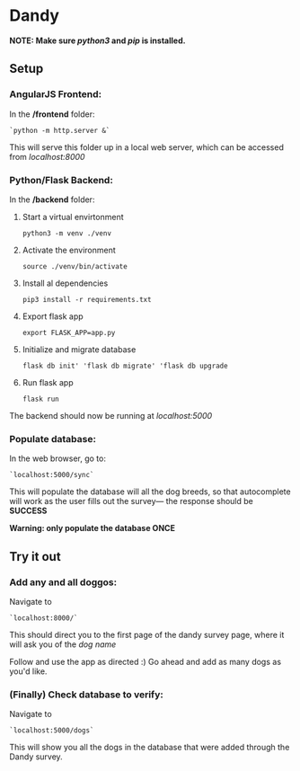 # Dandy

**NOTE: Make sure *python3* and *pip* is installed.**

## Setup

### AngularJS Frontend:

In the **/frontend** folder:

    `python -m http.server &`

This will serve this folder up in a local web server, which can be accessed from *localhost:8000*

### Python/Flask Backend:

In the **/backend** folder:

1. Start a virtual envirtonment

    `python3 -m venv ./venv`

2. Activate the environment 

    `source ./venv/bin/activate`

3. Install al dependencies

    `pip3 install -r requirements.txt`

4. Export flask app

    `export FLASK_APP=app.py`

5. Initialize and migrate database

    `flask db init'
    'flask db migrate'
    'flask db upgrade`

6. Run flask app

    `flask run`

The backend should now be running at *localhost:5000*

### Populate database:

In the web browser, go to:

    `localhost:5000/sync`

This will populate the database will all the dog breeds, so that autocomplete will work as the user fills out the survey— the response should be **SUCCESS**

**Warning: only populate the database ONCE**

## Try it out

### Add any and all doggos:
Navigate to 

    `localhost:8000/`

This should direct you to the first page of the dandy survey page, where it will ask you of the *dog name*

Follow and use the app as directed :) Go ahead and add as many dogs as you'd like.

### (Finally) Check database to verify:

Navigate to 

    `localhost:5000/dogs`

This will show you all the dogs in the database that were added through the Dandy survey.



